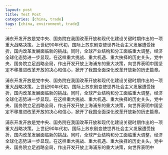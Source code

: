 ```yaml
---
layout: post
title: Test Post
categories: [china, trade]
tags: [china, environment, trade]
---
```

浦东开发开放是党中央、国务院在我国改革开放和现代化建设关键时期作出的一项重大战略决策。上世纪90年代初，国际上苏东剧变使世界社会主义发展遭受挫折，国内改革发展面临新的挑战。同时，全球产业结构和分工面临重大调整，经济全球化态势进一步显现。在这样重大挑战、重大机遇、重大抉择的历史关头，党中央、国务院立足战略全局，作出开发开放上海浦东的重大决策，向世界表明中国坚定不移推进改革开放的决心和信心，掀开了我国全面深化改革开放新的历史篇章。

浦东开发开放是党中央、国务院在我国改革开放和现代化建设关键时期作出的一项重大战略决策。上世纪90年代初，国际上苏东剧变使世界社会主义发展遭受挫折，国内改革发展面临新的挑战。同时，全球产业结构和分工面临重大调整，经济全球化态势进一步显现。在这样重大挑战、重大机遇、重大抉择的历史关头，党中央、国务院立足战略全局，作出开发开放上海浦东的重大决策，向世界表明中国坚定不移推进改革开放的决心和信心，掀开了我国全面深化改革开放新的历史篇章。

浦东开发开放是党中央、国务院在我国改革开放和现代化建设关键时期作出的一项重大战略决策。上世纪90年代初，国际上苏东剧变使世界社会主义发展遭受挫折，国内改革发展面临新的挑战。同时，全球产业结构和分工面临重大调整，经济全球化态势进一步显现。在这样重大挑战、重大机遇、重大抉择的历史关头，党中央、国务院立足战略全局，作出开发开放上海浦东的重大决策，向世界表明中
